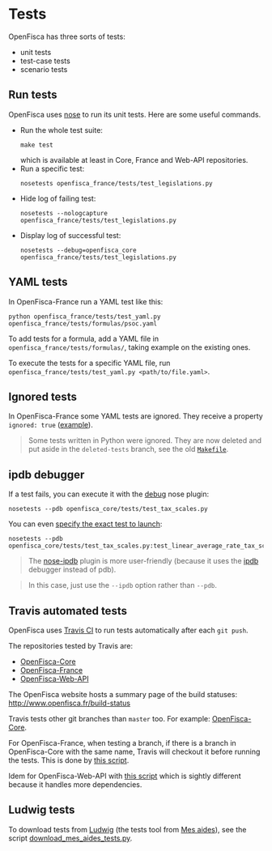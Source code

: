 # Tests

OpenFisca has three sorts of tests:

* unit tests
* test-case tests
* scenario tests

## Run tests

OpenFisca uses [nose](https://nose.readthedocs.org/) to run its unit tests. Here are some useful commands.

- Run the whole test suite:
    ```
    make test
    ```
    which is available at least in Core, France and Web-API repositories.
- Run a specific test:
    ```
    nosetests openfisca_france/tests/test_legislations.py
    ```
- Hide log of failing test:
    ```
    nosetests --nologcapture openfisca_france/tests/test_legislations.py
    ```
- Display log of successful test:
    ```
    nosetests --debug=openfisca_core openfisca_france/tests/test_legislations.py
    ```

## YAML tests

In OpenFisca-France run a YAML test like this:

```
python openfisca_france/tests/test_yaml.py openfisca_france/tests/formulas/psoc.yaml
```

To add tests for a formula, add a YAML file in `openfisca_france/tests/formulas/`, taking example on the existing ones.

To execute the tests for a specific YAML file, run `openfisca_france/tests/test_yaml.py <path/to/file.yaml>`.

## Ignored tests

In OpenFisca-France some YAML tests are ignored. They receive a property `ignored: true` ([example](https://github.com/openfisca/openfisca-france/blob/ea869ad3c98e633ed3de84fa8618a045b5ebe4f9/openfisca_france/tests/formulas/irpp.yaml#L297)).

> Some tests written in Python were ignored. They are now deleted and put aside in the `deleted-tests` branch, see the old [`Makefile`](https://github.com/openfisca/openfisca-france/blob/deleted-tests/Makefile#L1).

## ipdb debugger

If a test fails, you can execute it with the [debug](http://nose.readthedocs.org/en/latest/plugins/debug.html) nose plugin:

    nosetests --pdb openfisca_core/tests/test_tax_scales.py

You can even [specify the exact test to launch](http://nose.readthedocs.org/en/latest/usage.html#selecting-tests):

    nosetests --pdb openfisca_core/tests/test_tax_scales.py:test_linear_average_rate_tax_scale

> The [nose-ipdb](https://github.com/flavioamieiro/nose-ipdb/) plugin is more user-friendly (because it uses the [ipdb](https://github.com/gotcha/ipdb) debugger instead of pdb).

> In this case, just use the `--ipdb` option rather than `--pdb`.

## Travis automated tests

OpenFisca uses [Travis CI](https://travis-ci.org/openfisca) to run tests automatically after each `git push`.

The repositories tested by Travis are:

* [OpenFisca-Core](https://github.com/openfisca/openfisca-core)
* [OpenFisca-France](https://github.com/openfisca/openfisca-france)
* [OpenFisca-Web-API](https://github.com/openfisca/openfisca-web-api)

The OpenFisca website hosts a summary page of the build statuses: http://www.openfisca.fr/build-status

Travis tests other git branches than `master` too. For example: [OpenFisca-Core](https://travis-ci.org/openfisca/openfisca-core/branches).

For OpenFisca-France, when testing a branch, if there is a branch in OpenFisca-Core with the same name, Travis will checkout it before running the tests. This is done by [this script](https://github.com/openfisca/openfisca-france/blob/master/run-travis-tests.sh).

Idem for OpenFisca-Web-API with [this script](https://github.com/openfisca/openfisca-web-api/blob/master/run-travis-tests.sh) which is sightly different because it handles more dependencies.

## Ludwig tests

To download tests from [Ludwig](https://mes-aides.gouv.fr/tests/) (the tests tool from [Mes aides](https://mes-aides.gouv.fr/)), see the script [download_mes_aides_tests.py](https://github.com/openfisca/openfisca-france/blob/master/openfisca_france/scripts/download_mes_aides_tests.py).
